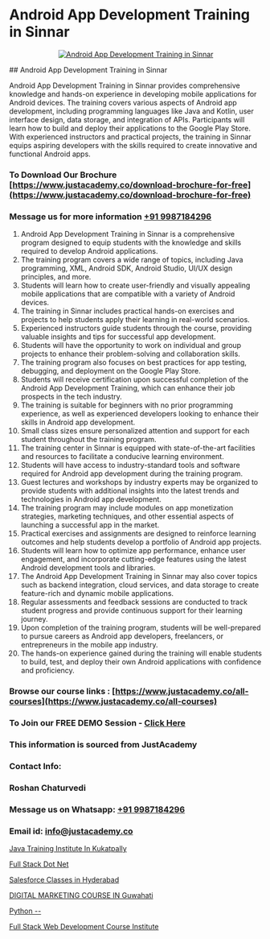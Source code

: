 # Android App Development Training in Sinnar

<p align="center">
  <a href="https://justacademy.co/course-detail/android-app-development">
    <img src="https://justacademy.co/storage2/course_image/1676635923_course_image.webp" alt="Android App Development Training in Sinnar">
  </a>
</p>
## Android App Development Training in Sinnar

Android App Development Training in Sinnar provides comprehensive knowledge and hands-on experience in developing mobile applications for Android devices. The training covers various aspects of Android app development, including programming languages like Java and Kotlin, user interface design, data storage, and integration of APIs. Participants will learn how to build and deploy their applications to the Google Play Store. With experienced instructors and practical projects, the training in Sinnar equips aspiring developers with the skills required to create innovative and functional Android apps.
### To Download Our Brochure [https://www.justacademy.co/download-brochure-for-free](https://www.justacademy.co/download-brochure-for-free)
### Message us for more information [+91 9987184296](https://api.whatsapp.com/send?phone=919987184296)
1) Android App Development Training in Sinnar is a comprehensive program designed to equip students with the knowledge and skills required to develop Android applications.
2) The training program covers a wide range of topics, including Java programming, XML, Android SDK, Android Studio, UI/UX design principles, and more.
3) Students will learn how to create user-friendly and visually appealing mobile applications that are compatible with a variety of Android devices.
4) The training in Sinnar includes practical hands-on exercises and projects to help students apply their learning in real-world scenarios.
5) Experienced instructors guide students through the course, providing valuable insights and tips for successful app development.
6) Students will have the opportunity to work on individual and group projects to enhance their problem-solving and collaboration skills.
7) The training program also focuses on best practices for app testing, debugging, and deployment on the Google Play Store.
8) Students will receive certification upon successful completion of the Android App Development Training, which can enhance their job prospects in the tech industry.
9) The training is suitable for beginners with no prior programming experience, as well as experienced developers looking to enhance their skills in Android app development.
10) Small class sizes ensure personalized attention and support for each student throughout the training program.
11) The training center in Sinnar is equipped with state-of-the-art facilities and resources to facilitate a conducive learning environment.
12) Students will have access to industry-standard tools and software required for Android app development during the training program.
13) Guest lectures and workshops by industry experts may be organized to provide students with additional insights into the latest trends and technologies in Android app development.
14) The training program may include modules on app monetization strategies, marketing techniques, and other essential aspects of launching a successful app in the market.
15) Practical exercises and assignments are designed to reinforce learning outcomes and help students develop a portfolio of Android app projects.
16) Students will learn how to optimize app performance, enhance user engagement, and incorporate cutting-edge features using the latest Android development tools and libraries.
17) The Android App Development Training in Sinnar may also cover topics such as backend integration, cloud services, and data storage to create feature-rich and dynamic mobile applications.
18) Regular assessments and feedback sessions are conducted to track student progress and provide continuous support for their learning journey.
19) Upon completion of the training program, students will be well-prepared to pursue careers as Android app developers, freelancers, or entrepreneurs in the mobile app industry.
20) The hands-on experience gained during the training will enable students to build, test, and deploy their own Android applications with confidence and proficiency.

### Browse our course links : [https://www.justacademy.co/all-courses](https://www.justacademy.co/all-courses) 
### To Join our FREE DEMO Session - [Click Here](https://www.justacademy.co/register-for-course-demo)


### This information is sourced from JustAcademy
### Contact Info:
### Roshan Chaturvedi
### Message us on Whatsapp: [+91 9987184296](https://api.whatsapp.com/send?phone=919987184296)
### Email id: [info@justacademy.co](mailto:info@justacademy.co)
                
[Java Training Institute In Kukatpally](https://www.linkedin.com/pulse/java-training-institute-kukatpally-justacademy-kolkata-nigne?trackingId=gdZoZntamShWiaC6BFWZDA%3D%3D&lipi=urn%3Ali%3Apage%3Ad_flagship3_company_admin%3BZ3buGVXtSt2MpOd2OMz6cQ%3D%3D)

[Full Stack Dot Net](https://www.linkedin.com/pulse/full-stack-dot-net-justacademy-thane-8mgnc?trackingId=Tg2dAr7YVtNMbZpbF08vfg%3D%3D&lipi=urn%3Ali%3Apage%3Ad_flagship3_company_admin%3BQUUDXGyzQlqUHLkfVC%2F2FQ%3D%3D)

[Salesforce Classes in Hyderabad](https://medium.com/@mahi3106/salesforce-classes-in-hyderabad-3aab866c1ab3)

[DIGITAL MARKETING COURSE IN Guwahati](https://medium.com/@akanshapatil/digital-marketing-course-in-guwahati-7bc1f57f3617)

[Python --](https://justacademyin.github.io/justacademy/python---)

[Full Stack Web Development Course Institute](https://justacademyin.github.io/justacademy/full-stack-web-development-course-institute)

